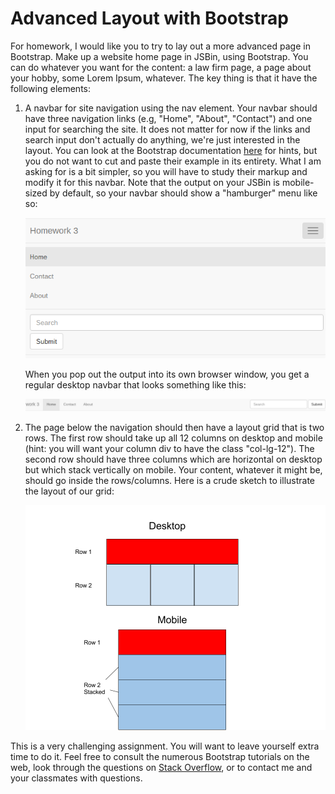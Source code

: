 # Advanced Layout with Bootstrap

For homework, I would like you to try to lay out a more advanced page in 
Bootstrap.  Make up a website home page in JSBin, using Bootstrap. You can do 
whatever you want for the content: a law firm page, a page about your hobby, 
some Lorem Ipsum, whatever. The key thing is that it have the following 
elements:

1. A navbar for site navigation using the nav element. Your navbar should have 
   three navigation links (e.g, "Home", "About", "Contact") and one input for 
   searching the site. It does not matter for now if the links and search input 
   don't actually do anything, we're just interested in the layout. You can 
   look at the Bootstrap documentation 
   [here](http://getbootstrap.com/components/#navbar) for hints, but you do not 
   want to cut and paste their example in its entirety. What I am asking for is 
   a bit simpler, so you will have to study their markup and modify it for this 
   navbar. Note that the output on your JSBin is mobile-sized by default, so 
   your navbar should show a "hamburger" menu like so:

   ![Hamburger Navigation](hamburger.png)

   When you pop out the output into its own browser window, you get a regular 
   desktop navbar that looks something like this:

   ![Desktop Navigation](desktop.png)

2. The page below the navigation should then have a layout grid that is two 
   rows.  The first row should take up all 12 columns on desktop and mobile 
   (hint: you will want your column div to have the class "col-lg-12").  The 
   second row should have three columns which are horizontal on desktop but 
   which stack vertically on mobile. Your content, whatever it might be, should 
   go inside the rows/columns. Here is a crude sketch to illustrate the layout 
   of our grid:

   ![Grid Layout](grid.png)

This is a very challenging assignment. You will want to leave yourself extra 
time to do it. Feel free to consult the numerous Bootstrap tutorials on the 
web, look through the questions on [Stack Overflow](http://stackoverflow.com), 
or to contact me and your classmates with questions.

